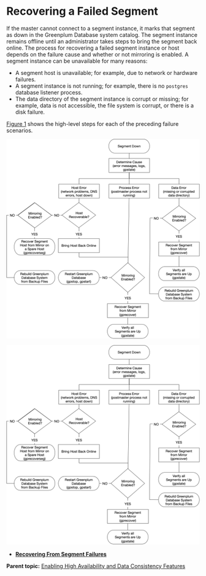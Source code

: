 # Recovering a Failed Segment 

If the master cannot connect to a segment instance, it marks that segment as down in the Greenplum Database system catalog. The segment instance remains offline until an administrator takes steps to bring the segment back online. The process for recovering a failed segment instance or host depends on the failure cause and whether or not mirroring is enabled. A segment instance can be unavailable for many reasons:

-   A segment host is unavailable; for example, due to network or hardware failures.
-   A segment instance is not running; for example, there is no `postgres` database listener process.
-   The data directory of the segment instance is corrupt or missing; for example, data is not accessible, the file system is corrupt, or there is a disk failure.

[Figure 1](#ki155628) shows the high-level steps for each of the preceding failure scenarios.

![Segment Failure Troubleshooting Matrix](../../graphics/recovermatrix.png "Segment Failure Troubleshooting Matrix")

![Segment Failure Troubleshooting Matrix](../../graphics/recovermatrix.png "Segment Failure Troubleshooting Matrix")

-   **[Recovering From Segment Failures](../../highavail/topics/g-recovering-from-segment-failures.html)**  


**Parent topic:** [Enabling High Availability and Data Consistency Features](../../highavail/topics/g-enabling-high-availability-features.html)

